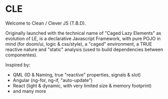 # CLE
 Welcome to Clean / Clever JS (T.B.D). 
 
 Originally launched with the technical name of "Caged Lazy Elements" as evolution of LE, is a declarative Javascript Framework, with pure POJO in mind (for doom/ui, logic & css/style), a "caged" environment, a TRUE reactive nature and "static" analysis (used to build dependencies between componentes).
 
 Inspired by: 
  - QML (ID & Naming, true "reactive" properties, signals & slot)
  - Angular (ng-for, ng-if, "auto-update")
  - React (light & dynamic, with very limited size & memory footprint)
  - and many more
